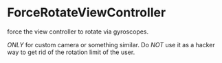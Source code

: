 ForceRotateViewController
=========================

force the view controller to rotate via gyroscopes.

*ONLY* for custom camera or something similar.
Do *NOT* use it as a hacker way to get rid of the rotation limit of the user.
